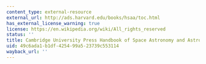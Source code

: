 ```yaml
---
content_type: external-resource
external_url: http://ads.harvard.edu/books/hsaa/toc.html
has_external_license_warning: true
license: https://en.wikipedia.org/wiki/All_rights_reserved
status: ''
title: Cambridge University Press Handbook of Space Astronomy and Astrophysics
uid: 49c6ada1-b1df-4254-99a5-23739c553114
wayback_url: ''
---
```


